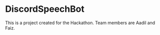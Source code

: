 # DiscordSpeechBot

This is a project created for the Hackathon. Team members are Aadil and Faiz. 


